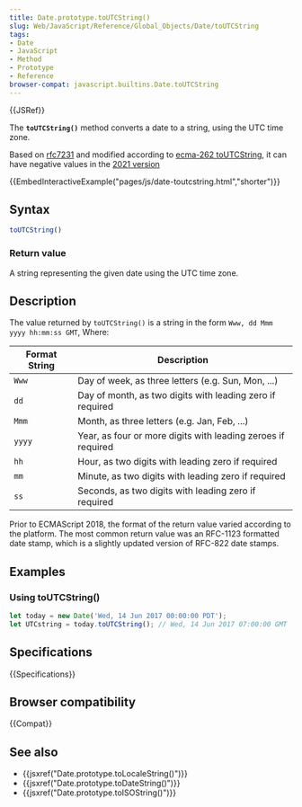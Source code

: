 ```yaml
---
title: Date.prototype.toUTCString()
slug: Web/JavaScript/Reference/Global_Objects/Date/toUTCString
tags:
- Date
- JavaScript
- Method
- Prototype
- Reference
browser-compat: javascript.builtins.Date.toUTCString
---
```

{{JSRef}}

The **`toUTCString()`** method converts a date to a string, using the UTC time
zone.

Based on
[rfc7231](https://datatracker.ietf.org/doc/html/rfc7231#section-7.1.1.1) and
modified according to
[ecma-262 toUTCString](https://www.ecma-international.org/ecma-262/10.0/index.html#sec-date.prototype.toutcstring),
it can have negative values in the
[2021 version](https://tc39.es/ecma262/#sec-date.prototype.toutcstring)

{{EmbedInteractiveExample("pages/js/date-toutcstring.html","shorter")}}

## Syntax

```js
toUTCString()
```

### Return value

A string representing the given date using the UTC time zone.

## Description

The value returned by `toUTCString()` is a string in the form
`Www, dd Mmm yyyy hh:mm:ss GMT`, Where:

| Format String | Description                                                  |
| ------------- | ------------------------------------------------------------ |
| `Www`         | Day of week, as three letters (e.g. Sun, Mon, ...)           |
| `dd`          | Day of month, as two digits with leading zero if required    |
| `Mmm`         | Month, as three letters (e.g. Jan, Feb, ...)                 |
| `yyyy`        | Year, as four or more digits with leading zeroes if required |
| `hh`          | Hour, as two digits with leading zero if required            |
| `mm`          | Minute, as two digits with leading zero if required          |
| `ss`          | Seconds, as two digits with leading zero if required         |

Prior to ECMAScript 2018, the format of the return value varied according to the
platform. The most common return value was an RFC-1123 formatted date stamp,
which is a slightly updated version of RFC-822 date stamps.

## Examples

### Using toUTCString()

```js
let today = new Date('Wed, 14 Jun 2017 00:00:00 PDT');
let UTCstring = today.toUTCString(); // Wed, 14 Jun 2017 07:00:00 GMT
```

## Specifications

{{Specifications}}

## Browser compatibility

{{Compat}}

## See also

*   {{jsxref("Date.prototype.toLocaleString()")}}
*   {{jsxref("Date.prototype.toDateString()")}}
*   {{jsxref("Date.prototype.toISOString()")}}
